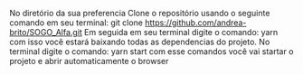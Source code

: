 No diretório da sua preferencia Clone o repositório usando o seguinte comando em seu terminal: git clone https://github.com/andrea-brito/SOGO_Alfa.git
Em seguida em seu terminal digite o comando: yarn com isso você estará baixando todas as dependencias do projeto.
No terminal digite o comando: yarn start com esse comandos você vai startar o projeto e abrir automaticamente o browser